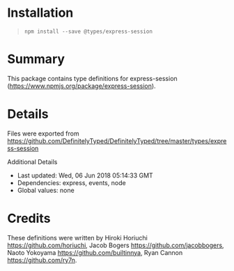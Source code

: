 # Installation
> `npm install --save @types/express-session`

# Summary
This package contains type definitions for express-session (https://www.npmjs.org/package/express-session).

# Details
Files were exported from https://github.com/DefinitelyTyped/DefinitelyTyped/tree/master/types/express-session

Additional Details
 * Last updated: Wed, 06 Jun 2018 05:14:33 GMT
 * Dependencies: express, events, node
 * Global values: none

# Credits
These definitions were written by Hiroki Horiuchi <https://github.com/horiuchi>, Jacob Bogers <https://github.com/jacobbogers>, Naoto Yokoyama <https://github.com/builtinnya>, Ryan Cannon <https://github.com/ry7n>.

